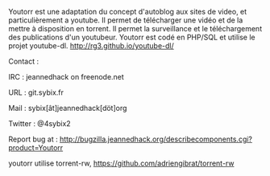 Youtorr est une adaptation du concept d'autoblog aux sites de video, et particulièrement a youtube.
Il permet de télécharger une vidéo et de la mettre à disposition en torrent.
Il permet la surveillance et le téléchargement des publications d'un youtubeur.
Youtorr est codé en PHP/SQL et utilise le projet youtube-dl. http://rg3.github.io/youtube-dl/


Contact :

IRC : jeannedhack on freenode.net

URL : git.sybix.fr

Mail : sybix[ât]jeannedhack[döt]org

Twitter : @4sybix2

Report bug at : http://bugzilla.jeannedhack.org/describecomponents.cgi?product=Youtorr

youtorr utilise torrent-rw, https://github.com/adriengibrat/torrent-rw
